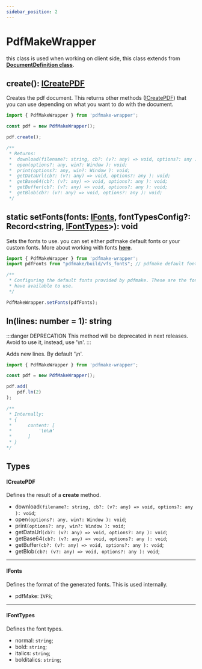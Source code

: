 ```yaml
---
sidebar_position: 2
---
```


# PdfMakeWrapper

this class is used when working on client side, this class extends from **[DocumentDefinition class](./document-definition.md)**.

## create(): [ICreatePDF](#icreatepdf)

Creates the pdf document. This returns other methods ([ICreatePDF](#icreatepdf)) that you can use depending on what you want to do with the document.

```typescript
import { PdfMakeWrapper } from 'pdfmake-wrapper';

const pdf = new PdfMakeWrapper();

pdf.create();

/**
 * Returns:
 *  download(filename?: string, cb?: (v?: any) => void, options?: any ): void;
 *  open(options?: any, win?: Window ): void;
 *  print(options?: any, win?: Window ): void;
 *  getDataUrl(cb?: (v?: any) => void, options?: any ): void;
 *  getBase64(cb?: (v?: any) => void, options?: any ): void;
 *  getBuffer(cb?: (v?: any) => void, options?: any ): void;
 *  getBlob(cb?: (v?: any) => void, options?: any ): void;
 */
```

## static setFonts(fonts: [IFonts](#ifonts), fontTypesConfig?: Record<string, [IFontTypes](#ifonttypes)\>): void

Sets the fonts to use. you can set either pdfmake default fonts or your custom fonts. More about working with fonts **[here](../guides/working-with-fonts.md)**.

```typescript
import { PdfMakeWrapper } from 'pdfmake-wrapper';
import pdfFonts from "pdfmake/build/vfs_fonts"; // pdfmake default fonts

/**
 * Configuring the default fonts provided by pdfmake. These are the fonts that pdfmake or pdfmake-wrapper
 * have available to use.
 */

PdfMakeWrapper.setFonts(pdfFonts);
```

## ln(lines: number = 1): string

:::danger DEPRECATION
This method will be deprecated in next releases. Avoid to use it, instead, use '\n'.
:::

Adds new lines. By default '\n'.

```typescript
import { PdfMakeWrapper } from 'pdfmake-wrapper';

const pdf = new PdfMakeWrapper();

pdf.add(
    pdf.ln(2)
);

/**
 * Internally:
 * {
 *      content: [
 *          '\n\n'
 *      ]
 * }
*/
```

## Types

#### ICreatePDF

Defines the result of a **create** method.

* download`(filename?: string, cb?: (v?: any) => void, options?: any ): void`;
* open`(options?: any, win?: Window ): void`;
* print`(options?: any, win?: Window ): void`;
* getDataUrl`(cb?: (v?: any) => void, options?: any ): void`;
* getBase64`(cb?: (v?: any) => void, options?: any ): void`;
* getBuffer`(cb?: (v?: any) => void, options?: any ): void`;
* getBlob`(cb?: (v?: any) => void, options?: any ): void`;

---

#### IFonts

Defines the format of the generated fonts. This is used internally.

* pdfMake: `IVFS`;

---

#### IFontTypes

Defines the font types.

* normal: `string`;
* bold: `string`;
* italics: `string`;
* bolditalics: `string`;
